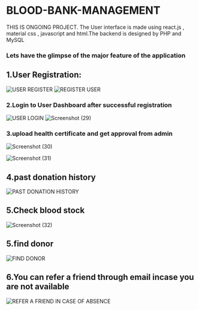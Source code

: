 # BLOOD-BANK-MANAGEMENT 
THIS IS ONGOING PROJECT.
 The User interface is made using react.js , material css , javascript and html.The backend is designed by PHP and MySQL
### Lets have the glimpse of the major feature of the application
## 1.User Registration:

 ![USER REGISTER](https://user-images.githubusercontent.com/48153639/56752433-defe8e00-67a5-11e9-9420-f539e9d3bf4f.png)
![REGISTER USER](https://user-images.githubusercontent.com/48153639/56752560-2dac2800-67a6-11e9-84b6-27ae346e9355.png)
### 2.Login to User Dashboard after successful registration
![USER LOGIN](https://user-images.githubusercontent.com/48153639/56753161-95af3e00-67a7-11e9-9463-ee0ee07820b2.png)
![Screenshot (29)](https://user-images.githubusercontent.com/48153639/56754695-4965fd00-67ab-11e9-9de7-a9eaf756c470.png)

### 3.upload health certificate and get approval from admin
![Screenshot (30)](https://user-images.githubusercontent.com/48153639/56755206-98f8f880-67ac-11e9-92e6-8045f8e63124.png)

![Screenshot (31)](https://user-images.githubusercontent.com/48153639/56755226-a31af700-67ac-11e9-8615-bffa584f12ee.png)

## 4.past donation history

![PAST DONATION HISTORY](https://user-images.githubusercontent.com/48153639/56755595-7d422200-67ad-11e9-9529-077c98c958a9.png)
## 5.Check blood stock
![Screenshot (32)](https://user-images.githubusercontent.com/48153639/56756325-289fa680-67af-11e9-97b4-9fe1f202adc6.png)

## 5.find donor 

![FIND DONOR](https://user-images.githubusercontent.com/48153639/56755791-efb30200-67ad-11e9-9789-d32410f3d313.png)
## 6.You can refer a friend through email incase you are not available
![REFER A FRIEND IN CASE OF ABSENCE](https://user-images.githubusercontent.com/48153639/56755822-00637800-67ae-11e9-8837-105683ea9de1.png)
